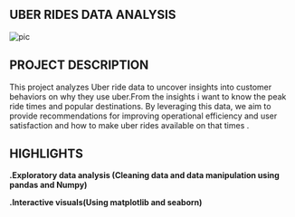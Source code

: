 ## UBER RIDES DATA ANALYSIS
![pic](https://github.com/user-attachments/assets/343e97a3-0f2a-4bb7-ad45-ae8b0378652a)
## PROJECT DESCRIPTION
This project analyzes Uber ride data to uncover insights into customer behaviors on why they use uber.From the insights i want to know the peak ride times and popular destinations. By leveraging this data, we aim to provide recommendations for improving operational efficiency and user satisfaction and how to make uber rides available on that times .
## HIGHLIGHTS
__.Exploratory data analysis (Cleaning data and data manipulation using pandas and Numpy)__

__.Interactive visuals(Using matplotlib and seaborn)__


